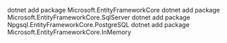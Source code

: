dotnet add package Microsoft.EntityFrameworkCore
dotnet add package Microsoft.EntityFrameworkCore.SqlServer
dotnet add package Npgsql.EntityFrameworkCore.PostgreSQL
dotnet add package Microsoft.EntityFrameworkCore.InMemory
